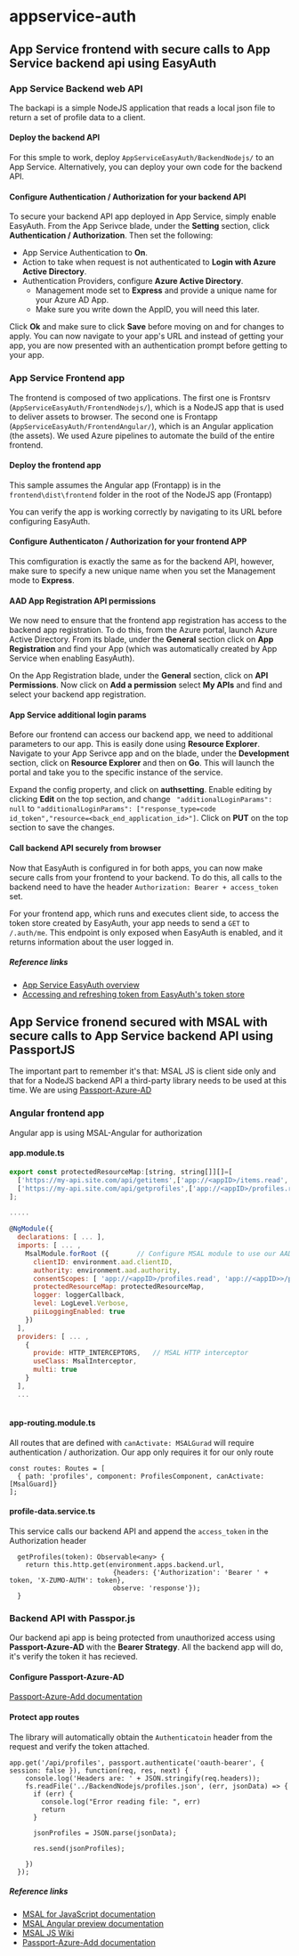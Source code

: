 # appservice-auth

## App Service frontend with secure calls to App Service backend api using EasyAuth

### App Service Backend web API
The backapi is a simple NodeJS application that reads a local json file to return a set of profile data to a client.

#### Deploy the backend API
For this smple to work, deploy `AppServiceEasyAuth/BackendNodejs/` to an App Service. Alternatively, you can deploy your own code for the backend API.

#### Configure Authentication / Authorization for your backend API
To secure your backend API app deployed in App Service, simply enable EasyAuth. From the App Serivce blade, under the **Setting** section, click **Authentication / Authorization**. Then set the following:
* App Service Authentication to **On**.
* Action to take when request is not authenticated to **Login with Azure Active Directory**.
* Authentication Providers, configure **Azure Active Directory**. 
  * Management mode set to **Express** and provide a unique name for your Azure AD App.
  * Make sure you write down the AppID, you will need this later.

Click **Ok** and make sure to click **Save** before moving on and for changes to apply. You can now navigate to your app's URL and instead of getting your app, you are now presented with an authentication prompt before getting to your app.
    
### App Service Frontend app
The frontend is composed of two applications. The first one is Frontsrv (`AppServiceEasyAuth/FrontendNodejs/`), which is a NodeJS app that is used to deliver assets to browser. The second one is Frontapp (`AppServiceEasyAuth/FrontendAngular/`), which is an Angular application (the assets). We used Azure pipelines to automate the build of the entire frontend.

#### Deploy the frontend app
This sample assumes the Angular app (Frontapp) is in the `frontend\dist\frontend` folder in the root of the NodeJS app (Frontapp)

You can verify the app is working correctly by navigating to its URL before configuring EasyAuth.

#### Configure Authenticaton / Authorization for your frontend APP
This comfiguration is exactly the same as for the backend API, however, make sure to specify a new unique name when you set the Management mode to **Express**. 

#### AAD App Registration API permissions
We now need to ensure that the frontend app registration has access to the backend app registration. To do this, from the Azure portal, launch Azure Active Directory. From its blade, under the **General** section click on **App Registration** and find your App (which was automatically created by App Service when enabling EasyAuth). 

On the App Registration blade, under the **General** section, click on **API Permissions**. Now click on **Add a permission** select **My APIs** and find and select your backend app registration. 

#### App Service additional login params
Before our frontend can access our backend app, we need to additional parameters to our app. This is easily done using **Resource Explorer**. Navigate to your App Serivce app and on the blade, under the **Development** section, click on **Resource Explorer** and then on **Go**. This will launch the portal and take you to the specific instance of the service. 

Expand the config property, and click on **authsetting**. Enable editing by clicking **Edit** on the top section, and change `
"additionalLoginParams": null` to ` "additionalLoginParams": ["response_type=code id_token","resource=<back_end_application_id>"] `. Click on **PUT** on the top section to save the changes. 

#### Call backend API securely from browser
Now that EasyAuth is configured in for both apps, you can now make secure calls from your frontend to your backend. To do this, all calls to the backend need to have the header `Authorization: Bearer + access_token` set. 

For your frontend app, which runs and executes client side, to access the token store created by EasyAuth, your app needs to send a `GET` to `/.auth/me`. This endpoint is only exposed when EasyAuth is enabled, and it returns information about the user logged in. 

##### Reference links
* [App Service EasyAuth overview](https://docs.microsoft.com/en-us/azure/app-service/overview-authentication-authorization#authentication-flow)
* [Accessing and refreshing token from EasyAuth's token store](https://docs.microsoft.com/en-us/azure/app-service/app-service-authentication-how-to#retrieve-tokens-in-app-code)


## App Service fronend secured with MSAL with secure calls to App Service backend API using PassportJS

The important part to remember it's that: MSAL JS is client side only and that for a NodeJS backend API a third-party library needs to be used at this time. We are using [Passport-Azure-AD](http://www.passportjs.org/packages/passport-azure-ad/)

### Angular frontend app
Angular app is using MSAL-Angular for authorization

#### app.module.ts
```javascript
export const protectedResourceMap:[string, string[]][]=[ 
  ['https://my-api.site.com/api/getitems',['app://<appID>/items.read', 'app://<appID>>/items.edit']],
  ['https://my-api.site.com/api/getprofiles',['app://<appID>/profiles.read', 'app://<appID>>/profiles.edit']]
];

.....

@NgModule({
  declarations: [ ... ],
  imports: [ ... ,
    MsalModule.forRoot ({       // Configure MSAL module to use our AAD, consent, and protected resources
      clientID: environment.aad.clientID,
      authority: environment.aad.authority,
      consentScopes: [ 'app://<appID>/profiles.read', 'app://<appID>>/profiles.edit' ],
      protectedResourceMap: protectedResourceMap,
      logger: loggerCallback,
      level: LogLevel.Verbose,
      piiLoggingEnabled: true
    })
  ],
  providers: [ ... ,
    {
      provide: HTTP_INTERCEPTORS,   // MSAL HTTP interceptor
      useClass: MsalInterceptor,
      multi: true
    }
  ],
  ...
  
```

#### app-routing.module.ts
All routes that are defined with `canActivate: MSALGurad` will require authentication / authorization. Our app only requires it for our only route
```
const routes: Routes = [
  { path: 'profiles', component: ProfilesComponent, canActivate: [MsalGuard]}
];
```

#### profile-data.service.ts
This service calls our backend API and append the `access_token` in the Authorization header
```
  getProfiles(token): Observable<any> {
    return this.http.get(environment.apps.backend.url, 
                          {headers: {'Authorization': 'Bearer ' + token, 'X-ZUMO-AUTH': token}, 
                          observe: 'response'});
  }
```

### Backend API with Passpor.js
Our backend api app is being protected from unauthorized access using **Passport-Azure-AD** with the **Bearer Strategy**. All the backend app will do, it's verify the token it has recieved.

#### Configure Passport-Azure-AD
[Passport-Azure-Add documentation](http://www.passportjs.org/packages/passport-azure-ad/)

#### Protect app routes
The library will automatically obtain the `Authenticatoin` header from the request and verify the token attached.
```
app.get('/api/profiles', passport.authenticate('oauth-bearer', { session: false }), function(req, res, next) {
    console.log('Headers are: ' + JSON.stringify(req.headers));
    fs.readFile('../BackendNodejs/profiles.json', (err, jsonData) => {
      if (err) {
        console.log("Error reading file: ", err)
        return
      }
      
      jsonProfiles = JSON.parse(jsonData);
  
      res.send(jsonProfiles);
  
    })
  });
```

##### Reference links
* [MSAL for JavaScript documentation](https://github.com/AzureAD/microsoft-authentication-library-for-js)
* [MSAL Angular preview documentation](https://github.com/AzureAD/microsoft-authentication-library-for-js/blob/dev/lib/msal-angular)
* [MSAL JS Wiki](https://github.com/AzureAD/microsoft-authentication-library-for-js/wiki)
* [Passport-Azure-Add documentation](http://www.passportjs.org/packages/passport-azure-ad/)
